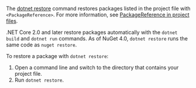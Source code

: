The [dotnet restore](/dotnet/core/tools/dotnet-restore) command restores packages listed in the project file with `<PackageReference>`. For more information, see [PackageReference in project files](../../consume-packages/package-references-in-project-files.md).

.NET Core 2.0 and later restore packages automatically with the `dotnet build` and `dotnet run` commands. As of NuGet 4.0, `dotnet restore` runs the same code as `nuget restore`.

To restore a package with `dotnet restore`:

1. Open a command line and switch to the directory that contains your project file.
1. Run `dotnet restore`.

